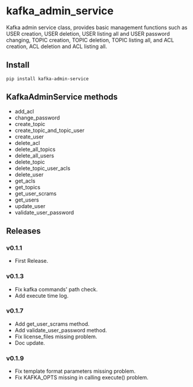 # kafka_admin_service

Kafka admin service class, provides basic management functions such as USER creation, USER deletion, USER listing all and USER password changing, TOPIC creation, TOPIC deletion, TOPIC listing all, and ACL creation, ACL deletion and ACL listing all.

## Install

```
pip install kafka-admin-service
```

## KafkaAdminService methods

- add_acl
- change_password
- create_topic
- create_topic_and_topic_user
- create_user
- delete_acl
- delete_all_topics
- delete_all_users
- delete_topic
- delete_topic_user_acls
- delete_user
- get_acls
- get_topics
- get_user_scrams
- get_users
- update_user
- validate_user_password

## Releases

### v0.1.1

- First Release.

### v0.1.3

- Fix kafka commands' path check.
- Add execute time log.

### v0.1.7

- Add get_user_scrams method.
- Add validate_user_password method.
- Fix license_files missing problem.
- Doc update.

### v0.1.9

- Fix template format parameters missing problem.
- Fix KAFKA_OPTS missing in calling execute() problem.
